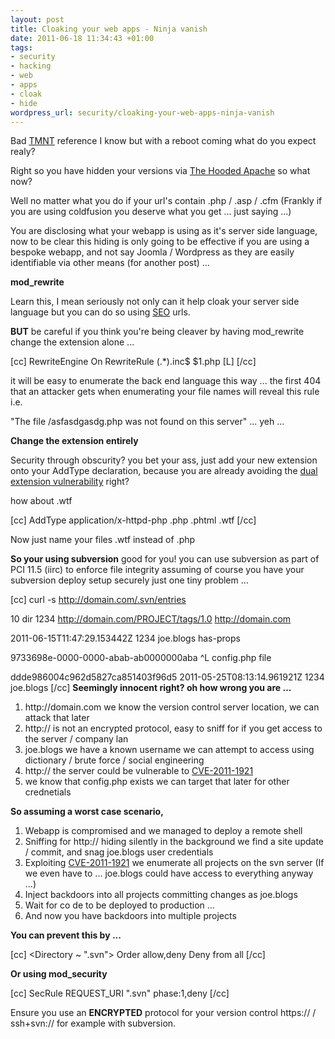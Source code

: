 ```yaml
--- 
layout: post
title: Cloaking your web apps - Ninja vanish
date: 2011-06-18 11:34:43 +01:00
tags: 
- security
- hacking
- web
- apps
- cloak
- hide
wordpress_url: security/cloaking-your-web-apps-ninja-vanish
---
```

Bad <a href="http://lmgtfy.com/?q=tmnt">TMNT</a> reference I know but with a reboot coming what do you expect realy?

Right so you have hidden your versions via <a href="http://www.saiweb.co.uk/security/cloaking-your-web-apps-the-hooded-apache">The Hooded Apache</a> so what now?

Well no matter what you do if your url's contain .php / .asp / .cfm (Frankly if you are using coldfusion you deserve what you get ... just saying ...)

You are disclosing what your webapp is using as it's server side language, now to be clear this hiding is only going to be effective if you are using a bespoke webapp, and not say Joomla / Wordpress as they are easily identifiable via other means (for another post) ...

<strong>mod_rewrite</strong>

Learn this, I mean seriously not only can it help cloak your server side language but you can do so using <a href="http://lmgtfy.com/?q=SEO">SEO</a> urls.

<strong>BUT</strong> be careful if you think you're being cleaver by having mod_rewrite change the extension alone ...

[cc]
RewriteEngine On
RewriteRule (.*)\.inc$ $1.php [L]
[/cc]

it will be easy to enumerate the back end language this way ... the first 404 that an attacker gets when enumerating your file names will reveal this rule i.e. 

"The file /asfasdgasdg.php was not found on this server" ... yeh ...

<strong>Change the extension entirely</strong>

Security through obscurity? you bet your ass, just add your new extension onto your AddType declaration, because you are already avoiding the <a href="http://www.saiweb.co.uk/uncategorized/apache-2-2-3-dual-extention-vulnerability">dual extension vulnerability</a> right? 

how about .wtf

[cc]
AddType application/x-httpd-php .php .phtml .wtf
[/cc]

Now just name your files .wtf instead of .php

<strong>So your using subversion</strong> good for you! you can use subversion as part of PCI 11.5 (iirc) to enforce file integrity assuming of course you have your subversion deploy setup securely just one tiny problem ...

[cc]
curl -s http://domain.com/.svn/entries

10
dir
1234
http://domain.com/PROJECT/tags/1.0
http://domain.com

2011-06-15T11:47:29.153442Z
1234
joe.blogs
has-props

9733698e-0000-0000-abab-ab0000000aba
^L
config.php
file

ddde986004c962d5827ca851403f96d5
2011-05-25T08:13:14.961921Z
1234
joe.blogs
[/cc]
<strong>
Seemingly innocent right? oh how wrong you are ...</strong>

<ol>
	<li>http://domain.com we know the version control server location, we can attack that later</li>
	<li>http:// is not an encrypted protocol, easy to sniff for if you get access to the server / company lan</li>
	<li>joe.blogs we have a known username we can attempt to access using dictionary / brute force / social engineering</li>
	<li>http:// the server could be vulnerable to <a href="http://www.cvedetails.com/cve/CVE-2011-1921/">CVE-2011-1921</a> </li>
	<li>we know that config.php exists we can target that later for other crednetials</li>
</ol>

<strong>So assuming a worst case scenario, </strong>

<ol>
	<li>Webapp is compromised and we managed to deploy a remote shell</li>
	<li>Sniffing for http:// hiding silently in the background we find a site update / commit, and snag joe.blogs user credentials</li>
	<li>Exploiting <a href="http://www.cvedetails.com/cve/CVE-2011-1921/">CVE-2011-1921</a> we enumerate all projects on the svn server (If we even have to ... joe.blogs could have access to everything anyway ...)</li>
	<li>Inject backdoors into all projects committing changes as joe.blogs</li>
	<li>Wait for co	de to be deployed to production ...</li>
	<li>And now you have backdoors into multiple projects</li>
</ol>

<strong>You can prevent this by ...</strong>

[cc]
<Directory ~ "\.svn">
Order allow,deny
Deny from all
</Directory>
[/cc]

<strong>Or using mod_security</strong>

[cc]
SecRule REQUEST_URI "\.svn" phase:1,deny
[/cc]

Ensure you use an <strong>ENCRYPTED</strong> protocol for your version control https:// / ssh+svn:// for example with subversion.

